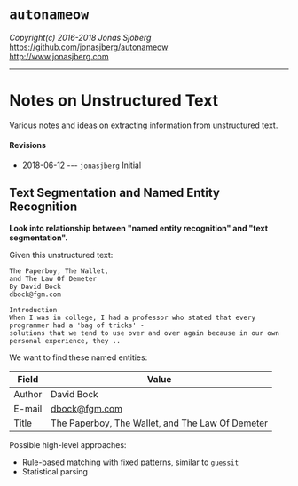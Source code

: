 `autonameow`
============
*Copyright(c) 2016-2018 Jonas Sjöberg*  
<https://github.com/jonasjberg/autonameow>  
<http://www.jonasjberg.com>  

--------------------------------------------------------------------------------

Notes on Unstructured Text
==========================
Various notes and ideas on extracting information from unstructured text.

#### Revisions
* 2018-06-12 --- `jonasjberg` Initial



Text Segmentation and Named Entity Recognition
----------------------------------------------

__Look into relationship between "named entity recognition" and "text segmentation".__


Given this unstructured text:

```
The Paperboy, The Wallet,
and The Law Of Demeter
By David Bock
dbock@fgm.com

Introduction
When I was in college, I had a professor who stated that every programmer had a 'bag of tricks' -
solutions that we tend to use over and over again because in our own personal experience, they ..
```

We want to find these named entities:

| Field  | Value                                            |
| ------ | ------------------------------------------------ |
| Author | David Bock                                       |
| E-mail | dbock@fgm.com                                    |
| Title  | The Paperboy, The Wallet, and The Law Of Demeter |



Possible high-level approaches:

* Rule-based matching with fixed patterns, similar to `guessit`
* Statistical parsing
